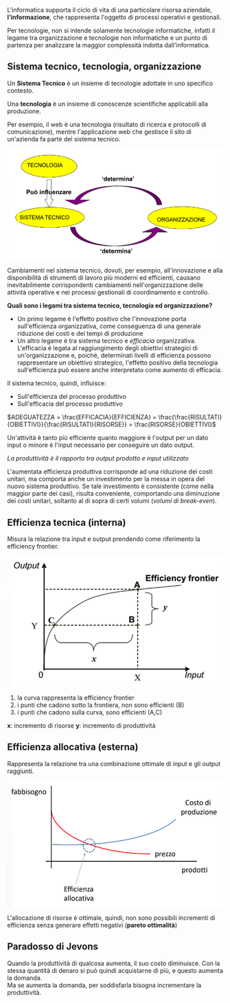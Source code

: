 L'informatica supporta il ciclo di vita di una particolare risorsa aziendale, <b>l'informazione</b>, che rappresenta l'oggetto di processi operativi e gestionali.

Per tecnologie, non si intende solamente tecnologie informatiche, infatti il legame tra organizzazione e tecnologie non informatiche e un punto di partenza per analizzare la maggior complessità indotta dall'informatica.

## Sistema tecnico, tecnologia, organizzazione
Un <b>Sistema Tecnico</b> è un insieme di tecnologie adottate in uno specifico contesto.

Una <b>tecnologia</b> è un insieme di conoscenze scientifiche applicabili alla produzione.

Per esempio, il web è una tecnologia (risultato di ricerca e protocolli di comunicazione), mentre l'applicazione web che gestisce il sito di un'azienda fa parte del sistema tecnico.

![Tech System](/assets/sistemi_informativi/tech_sys.png)

Cambiamenti nel sistema tecnico, dovuti, per esempio, all'innovazione e alla disponibilità di strumenti di lavoro più moderni ed efficienti, causano inevitabilmente corrispondenti cambiamenti nell'organizzazione delle attività operative e nei processi gestionali di coordinamento e controllo.

<b>Quali sono i legami tra sistema tecnico, tecnologia ed organizzazione?</b><br>
- Un primo legame è l'effetto positivo che l'innovazione porta sull'efficienza organizzativa, come conseguenza di una generale riduzione dei costi e dei tempi di produzione
- Un altro legame è tra sistema tecnico e _efficacia_ organizzativa. L'efficacia è legata al raggiungimento degli obiettivi strategici di un'organizzazione e, poiché, determinati livelli di efficienza possono rappresentare un obiettivo strategico, l'effetto positivo  della tecnologia sull'efficienza può essere anche interpretato come aumento di efficacia.

Il sistema tecnico, quindi, influisce:
- Sull'efficienza del processo produttivo
- Sull'efficacia del processo produttivo

$ADEGUATEZZA = \frac{EFFICACIA}{EFFICIENZA} = \frac{\frac{RISULTATI}{OBIETTIVI}}{\frac{RISULTATI}{RISORSE}} = \frac{RISORSE}{OBIETTIVI}$

Un'attività è tanto più efficiente quanto maggiore è l'output per un dato input o minore è l'input necessario per conseguire un dato output.

_La produttività è il rapporto tra output prodotto e input utilizzato_

L'aumentata efficienza produttiva corrisponde ad una riduzione dei costi unitari, ma comporta anche un investimento per la messa in opera del nuovo sistema produttivo. Se tale investimento è consistente (come nella maggior parte dei casi), risulta conveniente, comportando una diminuzione dei costi unitari, soltanto al di sopra di certi volumi (_volumi di break-even_).

## Efficienza tecnica (interna)
Misura la relazione tra input e output prendendo come riferimento la efficiency frontier.

![Efficiency Frontier](/assets/sistemi_informativi/efficienza_tecnica.png)

1. la curva rappresenta la efficiency frontier
2. i punti che cadono sotto la frontiera, non sono efficienti (B)
3. i punti che cadono sulla curva, sono efficienti (A,C)

<b>x</b>: incremento di risorse
<b>y</b>: incremento di produttività


## Efficienza allocativa (esterna)
Rappresenta la relazione tra una combinazione ottimale di input e gli output raggiunti.

![Efficienza allocativa](/assets/sistemi_informativi/efficienza_allocativa.png)

L'allocazione di risorse è ottimale, quindi, non sono possibili incrementi di efficienza senza generare effetti negativi (<b>pareto ottimalità</b>)


## Paradosso di Jevons
Quando la produttività di qualcosa aumenta, il suo costo diminuisce. Con la stessa quantità di denaro si può quindi acquistarne di più, e questo aumenta la domanda.<br>
Ma se aumenta la domanda, per soddisfarla bisogna incrementare la produttività.
